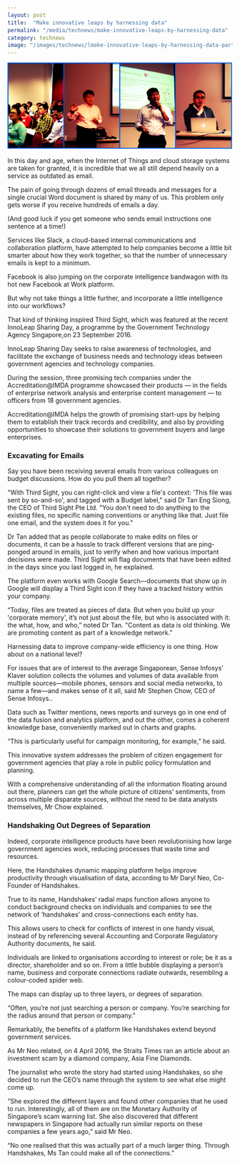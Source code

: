 ```yaml
---
layout: post
title:  "Make innovative leaps by harnessing data"
permalink: "/media/technews/make-innovative-leaps-by-harnessing-data"
category: technews
image: "/images/technews/lmake-innovative-leaps-by-harnessing-data-part-1.png"
---
```


![Make innovative leaps by harnessing data](/images/technews/make-innovative-leaps-by-harnessing-data-part-1.png)

In this day and age, when the Internet of Things and cloud storage systems are taken for granted, it is incredible that we all still depend heavily on a service as outdated as email.

The pain of going through dozens of email threads and messages for a single crucial Word document is shared by many of us. This problem only gets worse if you receive hundreds of emails a day.

(And good luck if you get someone who sends email instructions one sentence at a time!)

Services like Slack, a cloud-based internal communications and collaboration platform, have attempted to help companies become a little bit smarter about how they work together, so that the number of unnecessary emails is kept to a minimum.

Facebook is also jumping on the corporate intelligence bandwagon with its hot new Facebook at Work platform.

But why not take things a little further, and incorporate a little intelligence into our workflows?

That kind of thinking inspired Third Sight, which was featured at the recent InnoLeap Sharing Day, a programme by the Government Technology Agency Singapore,on 23 September 2016.  

InnoLeap Sharing Day seeks to raise awareness of technologies, and facilitate the exchange of business needs and technology ideas between government agencies and technology companies.  

During the session, three promising tech companies under the Accreditation@IMDA programme showcased their products — in the fields of enterprise network analysis and enterprise content management — to officers from 18 government agencies.

Accreditation@IMDA helps the growth of promising start-ups by helping them to establish their track records and credibility, and also by providing opportunities to showcase their solutions to government buyers and large enterprises.

### **Excavating for Emails**
 Say you have been receiving several emails from various colleagues on budget discussions. How do you pull them all together?

"With Third Sight, you can right-click and view a file's context: 'This file was sent by so-and-so', and tagged with a Budget label," said Dr Tan Eng Siong, the CEO of Third Sight Pte Ltd. "You don't need to do anything to the existing files, no specific naming conventions or anything like that. Just file one email, and the system does it for you."

Dr Tan added that as people collaborate to make edits on files or documents, it can be a hassle to track different versions that are ping-ponged around in emails, just to verify when and how various important decisions were made. Third Sight will flag documents that have been edited in the days since you last logged in, he explained.

The platform even works with Google Search—documents that show up in Google will display a Third Sight icon if they have a tracked history within your company.

“Today, files are treated as pieces of data. But when you build up your 'corporate memory', it’s not just about the file, but who is associated with it: the what, how, and who,” noted Dr Tan. "Content as data is old thinking. We are promoting content as part of a knowledge network.”

Harnessing data to improve company-wide efficiency is one thing. How about on a national level?

For issues that are of interest to the average Singaporean, Sense Infosys’ Klaver solution collects the volumes and volumes of data available from multiple sources—mobile phones, sensors and social media networks, to name a few—and makes sense of it all, said Mr Stephen Chow, CEO of Sense Infosys..

Data such as Twitter mentions, news reports and surveys go in one end of the data fusion and analytics platform, and out the other, comes a coherent knowledge base, conveniently marked out in charts and graphs.

“This is particularly useful for campaign monitoring, for example,” he said.

This innovative system addresses the problem of citizen engagement for government agencies that play a role in public policy formulation and planning.

With a comprehensive understanding of all the information floating around out there, planners can get the whole picture of citizens’ sentiments, from across multiple disparate sources, without the need to be data analysts themselves, Mr Chow explained.

### **Handshaking Out Degrees of Separation**
Indeed, corporate intelligence products have been revolutionising how large government agencies work, reducing processes that waste time and resources.

Here, the Handshakes dynamic mapping platform helps improve productivity through visualisation of data, according to Mr Daryl Neo, Co-Founder of Handshakes.

True to its name, Handshakes’ radial maps function allows anyone to conduct background checks on individuals and companies to see the network of ‘handshakes’ and cross-connections each entity has.

This allows users to check for conflicts of interest in one handy visual, instead of by referencing several Accounting and Corporate Regulatory Authority documents, he said.

Individuals are linked to organisations according to interest or role; be it as a director, shareholder and so on. From a little bubble displaying a person’s name, business and corporate connections radiate outwards, resembling a colour-coded spider web.

The maps can display up to three layers, or degrees of separation.

“Often, you’re not just searching a person or company. You’re searching for the radius around that person or company."

Remarkably, the benefits of a platform like Handshakes extend beyond government services.

As Mr Neo related, on 4 April 2016, the Straits Times ran an article about an investment scam by a diamond company, Asia Fine Diamonds.

The journalist who wrote the story had started using Handshakes, so she decided to run the CEO’s name through the system to see what else might come up.

“She explored the different layers and found other companies that he used to run. Interestingly, all of them are on the Monetary Authority of Singapore’s scam warning list. She also discovered that different newspapers in Singapore had actually run similar reports on these companies a few years ago,” said Mr Neo.

“No one realised that this was actually part of a much larger thing. Through Handshakes, Ms Tan could make all of the connections.”
